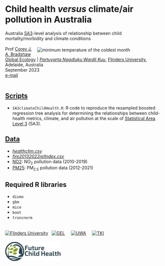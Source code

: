# Child health <em>versus</em> climate/air pollution in Australia
Australia <a href="https://www.abs.gov.au/ausstats/abs@.nsf/Lookup/by%20Subject/1270.0.55.001~July%202016~Main%20Features~Statistical%20Area%20Level%203%20(SA3)~10015">SA3</a>-level analysis of relationship between child mortality/morbidity and climate conditions
<img align="right" src="www/ausminTcMoTransp.png" alt="minimum temperature of the coldest month" width="400" style="margin-top: 20px">
<br>
<br>
Prof <a href="https://globalecologyflinders.com/people/#DIRECTOR">Corey J. A. Bradshaw</a> <br>
<a href="http://globalecologyflinders.com" target="_blank">Global Ecology</a> | <em><a href="https://globalecologyflinders.com/partuyarta-ngadluku-wardli-kuu/" target="_blank">Partuyarta Ngadluku Wardli Kuu</a></em>, <a href="http://flinders.edu.au" target="_blank">Flinders University</a>, Adelaide, Australia <br>
September 2023<br>
<a href=mailto:corey.bradshaw@flinders.edu.au>e-mail</a> <br>
<br>

## <a href="https://github.com/cjabradshaw/AusChildHlthClim/tree/main/scripts">Scripts</a>
- <code>SA3climateChildHealth.R</code>: R code to reproduce the resampled boosted regression tree analysis for determining the relationships between child-health metrics, climate, and air pollution at the scale of <a href="https://www.abs.gov.au/ausstats/abs@.nsf/Lookup/by%20Subject/1270.0.55.001~July%202016~Main%20Features~Statistical%20Area%20Level%203%20(SA3)~10015">Statistical Area Level 3</a> (SA3).

## <a href="https://github.com/cjabradshaw/AusChildHlthClim/tree/main/data/brtdata">Data</a>
- <em><a href="https://github.com/cjabradshaw/AusChildHlthClim/blob/main/data/climhealth/healthclim.csv">healthclim.csv</a></em>
- <em><a href="https://github.com/cjabradshaw/AusChildHlthClim/blob/main/data/fire/fire20132022relIndex.csv">fire20132022relIndex.csv</a></em>
- <a href="https://github.com/cjabradshaw/AusChildHlthClim/tree/main/data/NO2">NO2</a>: NO<sub>2</sub> pollution data (2010-2019)
- <a href="https://github.com/cjabradshaw/AusChildHlthClim/tree/main/data/PM25">PM25</a>: PM<sub>2.5</sub> pollution data (2012-2021)

## Required R libraries
- <code>dismo</code>
- <code>gbm</code>
- <code>mice</code>
- <code>boot</code>
- <code>truncnorm</code>

<p><a href="https://www.flinders.edu.au"><img align="bottom-left" src="www/Flinders_University_Logo_Horizontal_RGB_Master.png" alt="Flinders University" width="150" style="margin-top: 20px"></a> &nbsp; <a href="https://globalecologyflinders.com"><img align="bottom-left" src="www/GEL Logo Kaurna New Transp.png" alt="GEL" width="85" style="margin-top: 20px"></a> &nbsp; &nbsp; <a href="https://www.uwa.edu.au/"><img align="bottom-left" src="www/uwa2.png" alt="UWA" width="100" style="margin-top: 20px"></a> &nbsp; &nbsp; <a href="https://www.telethonkids.org.au"><img align="bottom-left" src="www/tkilogo.png" alt="TKI" width="90" style="margin-top: 20px"></a> &nbsp; &nbsp; <a href="https://github.com/FutureChildHealth"><img align="bottom-left" src="https://github.com/cjabradshaw/AusChildHlthClim/blob/main/www/FCHlogoFinaltransp.png" alt="Future Child Health" width="180" style="margin-top: 20px"></a></p>
